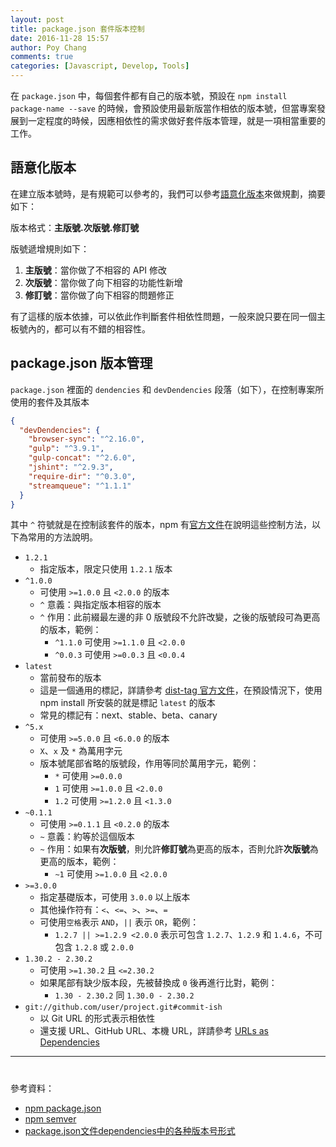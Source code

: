 ```yaml
---
layout: post
title: package.json 套件版本控制
date: 2016-11-28 15:57
author: Poy Chang
comments: true
categories: [Javascript, Develop, Tools]
---
```


在 `package.json` 中，每個套件都有自己的版本號，預設在 `npm install package-name --save` 的時候，會預設使用最新版當作相依的版本號，但當專案發展到一定程度的時候，因應相依性的需求做好套件版本管理，就是一項相當重要的工作。

## 語意化版本

在建立版本號時，是有規範可以參考的，我們可以參考[語意化版本](http://semver.org/lang/zh-TW/)來做規劃，摘要如下：

版本格式：**主版號.次版號.修訂號**

版號遞增規則如下：

1. **主版號**：當你做了不相容的 API 修改
2. **次版號**：當你做了向下相容的功能性新增
3. **修訂號**：當你做了向下相容的問題修正

有了這樣的版本依據，可以依此作判斷套件相依性問題，一般來說只要在同一個主板號內的，都可以有不錯的相容性。

## package.json 版本管理

`package.json` 裡面的 `dendencies` 和 `devDendencies` 段落（如下），在控制專案所使用的套件及其版本

```json
{
  "devDendencies": {
    "browser-sync": "^2.16.0",
    "gulp": "^3.9.1",
    "gulp-concat": "^2.6.0",
    "jshint": "^2.9.3",
    "require-dir": "^0.3.0",
    "streamqueue": "^1.1.1"
  }
}
```

其中 `^` 符號就是在控制該套件的版本，npm 有[官方文件](https://www.npmjs.com/package/semver)在說明這些控制方法，以下為常用的方法說明。

* `1.2.1`
    * 指定版本，限定只使用 `1.2.1` 版本
* `^1.0.0`
    * 可使用 `>=1.0.0` 且 `<2.0.0` 的版本
    * `^` 意義：與指定版本相容的版本
    * `^` 作用：此前綴最左邊的非 0 版號段不允許改變，之後的版號段可為更高的版本，範例：
        * `^1.1.0` 可使用 `>=1.1.0` 且 `<2.0.0`
        * `^0.0.3` 可使用 `>=0.0.3` 且 `<0.0.4`
* `latest`
    * 當前發布的版本
    * 這是一個通用的標記，詳請參考 [dist-tag 官方文件](https://docs.npmjs.com/cli/dist-tag)，在預設情況下，使用 npm install 所安裝的就是標記 `latest` 的版本
    * 常見的標記有：next、stable、beta、canary
* `^5.x`
    * 可使用 `>=5.0.0` 且 `<6.0.0` 的版本
    * `X`、`x` 及 `*` 為萬用字元
    * 版本號尾部省略的版號段，作用等同於萬用字元，範例：
        * `*` 可使用 `>=0.0.0`
        * `1` 可使用 `>=1.0.0` 且 `<2.0.0`
        * `1.2` 可使用 `>=1.2.0` 且 `<1.3.0`
* `~0.1.1`
    * 可使用 `>=0.1.1` 且 `<0.2.0` 的版本
    * `~` 意義：約等於這個版本
    * `~` 作用：如果有**次版號**，則允許**修訂號**為更高的版本，否則允許**次版號**為更高的版本，範例：
        * `~1` 可使用 `>=1.0.0` 且 `<2.0.0`
* `>=3.0.0`
    * 指定基礎版本，可使用 `3.0.0` 以上版本
    * 其他操作符有：`<`、`<=`、`>`、`>=`、`=`
    * 可使用`空格`表示 `AND`，`||` 表示 `OR`，範例：
        * `1.2.7 || >=1.2.9 <2.0.0` 表示可包含 `1.2.7`、`1.2.9` 和 `1.4.6`，不可包含 `1.2.8` 或 `2.0.0`
* `1.30.2 - 2.30.2`
    * 可使用 `>=1.30.2` 且 `<=2.30.2`
    * 如果尾部有缺少版本段，先被替換成 `0` 後再進行比對，範例：
        * `1.30 - 2.30.2` 同 `1.30.0 - 2.30.2`
* `git://github.com/user/project.git#commit-ish`
    * 以 Git URL 的形式表示相依性
    * 還支援 URL、GitHub URL、本機 URL，詳請參考 [URLs as Dependencies](https://docs.npmjs.com/files/package.json#urls-as-dependencies)

----------
#  #
參考資料：

* [npm package.json](https://docs.npmjs.com/files/package.json)
* [npm semver](https://docs.npmjs.com/misc/semver)
* [package.json文件dependencies中的各种版本号形式](http://blog.kankanan.com/article/package.json-65874ef6-dependencies-4e2d7684540479cd7248672c53f75f625f0f.html)
